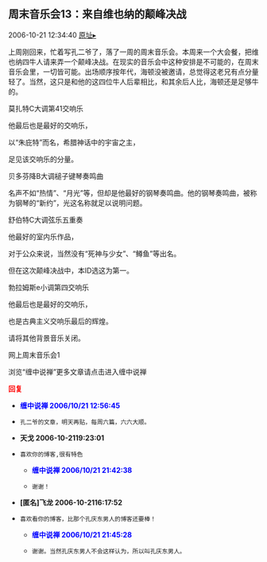 ## 周末音乐会13：来自维也纳的颠峰决战
2006-10-21 12:34:40
[原址▸](http://www.fxgan.com/chan_time/2006_07_12/365.htm)



 


 上周刚回来，忙着写孔二爷了，落了一周的周末音乐会。本周来一个大会餐，把维也纳四牛人请来弄一个颠峰决战。在现实的音乐会中这种安排是不可能的，在周末音乐会里，一切皆可能。出场顺序按年代，海顿没被邀请，总觉得这老兄有点分量轻了。当然，这只是和他的这四位牛人后辈相比，和其余后人比，海顿还是足够牛的。


 


 


 莫扎特C大调第41交响乐


 


 他最后也是最好的交响乐，


 以“朱庇特”而名，希腊神话中的宇宙之主，


 足见该交响乐的分量。


 


 贝多芬降B大调槌子键琴奏鸣曲


 


 名声不如“热情”、“月光”等，但却是他最好的钢琴奏鸣曲。他的钢琴奏鸣曲，被称为钢琴的“新约”，光这名称就足以说明问题。


 


 舒伯特C大调弦乐五重奏


 


 他最好的室内乐作品，


 对于公众来说，当然没有“死神与少女”、“鳟鱼”等出名。


 但在这次颠峰决战中，本ID选这为第一。


 


 勃拉姆斯e小调第四交响乐


 


 他最后也是最好的交响乐，


 也是古典主义交响乐最后的辉煌。


 


 请将其他背景音乐关闭。


 



网上周末音乐会1

 浏览“缠中说禅”更多文章请点击进入缠中说禅





<font color='red'>**回复**</font>


- <font color='blue'>**缠中说禅 2006/10/21 12:56:45**</font>
- ```
  孔二爷的文章，明天再贴，每周六篇，六六大顺。
  ```
- **天戈 2006-10-2119:23:01**
- ```
  喜欢你的博客,很有特色
  ```
   - <font color='blue'>**缠中说禅 2006/10/21 21:42:38**</font>
   - ```
     谢谢！
     ```
- **[匿名]飞龙 2006-10-2116:17:52**
- ```
  喜欢看你的博客，比那个孔庆东男人的博客还要棒！
  ```
   - <font color='blue'>**缠中说禅 2006/10/21 21:45:28**</font>
   - ```
     谢谢。当然孔庆东男人不会这样认为，所以叫孔庆东男人。
     ```
